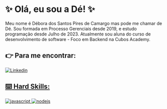 
# :sparkles: Olá, eu sou a Dé! :sparkles:

Meu nome é Débora dos Santos Pires de Camargo mas pode me chamar de Dé. 
Sou formada em Processo Gerenciais desde 2019, e estudo programação desde Julho de 2023.
Atualmente sou aluna do curso de desenvolvimento de software - Foco em Backend na Cubos Academy.


## :point_right: Para me encontrar:
[![Linkedin](https://img.shields.io/badge/LinkedIn-0077B5?style=for-the-badge&logo=linkedin&logoColor=white)](https://www.linkedin.com/in/deboraspcamargo/)
<a href="mailto:jessicamedeirosp96@gmail.com">



## :keyboard: Hard Skills:

![javascript](https://img.shields.io/badge/JavaScript-323330?style=for-the-badge&logo=javascript&logoColor=F7DF1E)
![nodejs](https://img.shields.io/badge/Node%20js-339933?style=for-the-badge&logo=nodedotjs&logoColor=white)
